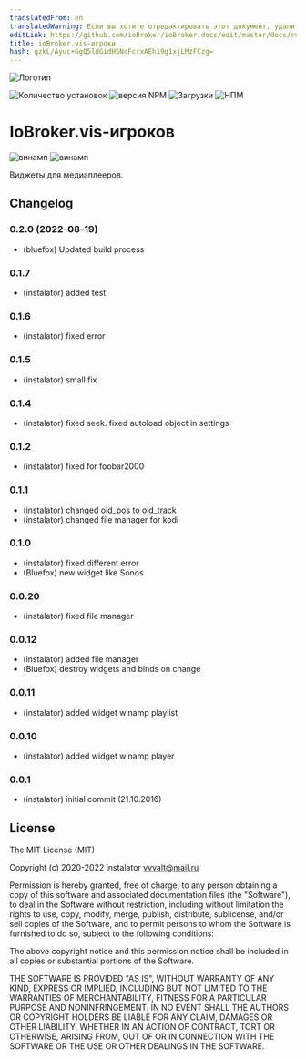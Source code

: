 ```yaml
---
translatedFrom: en
translatedWarning: Если вы хотите отредактировать этот документ, удалите поле «translationFrom», в противном случае этот документ будет снова автоматически переведен
editLink: https://github.com/ioBroker/ioBroker.docs/edit/master/docs/ru/adapterref/iobroker.vis-players/README.md
title: ioBroker.vis-игроки
hash: qzkL/Ayuc+GgQ5ldGidH5NcFcrxAEh19g1xjLMzFCzg=
---
```

![Логотип](../../../en/adapterref/iobroker.vis-players/admin/players.png)

![Количество установок](http://iobroker.live/badges/vis-players-stable.svg)
![версия NPM](https://img.shields.io/npm/v/iobroker.vis-players.svg)
![Загрузки](https://img.shields.io/npm/dm/iobroker.vis-players.svg)
![НПМ](https://nodei.co/npm/iobroker.vis-players.png?downloads=true)

# IoBroker.vis-игроков
![винамп](/widgets/players/img/winamp.png) ![винамп](../../../en/adapterref/iobroker.vis-players/widgets/players/img/sonos.png)

Виджеты для медиаплееров.

<!--

### **В РАБОТЕ** -->

## Changelog
### 0.2.0 (2022-08-19)
* (bluefox) Updated build process

### 0.1.7
* (instalator) added test

### 0.1.6
* (instalator) fixed error

### 0.1.5
* (instalator) small fix

### 0.1.4
* (instalator) fixed seek. fixed autoload object in settings

### 0.1.2
* (instalator) fixed for foobar2000

### 0.1.1
* (instalator) changed oid_pos to oid_track
* (instalator) changed file manager for kodi

### 0.1.0
* (instalator) fixed different error
* (Bluefox) new widget like Sonos

### 0.0.20
* (instalator) fixed file manager

### 0.0.12
* (instalator) added file manager
* (Bluefox) destroy widgets and binds on change

### 0.0.11
* (instalator) added widget winamp playlist

### 0.0.10
* (instalator) added widget winamp player

### 0.0.1
* (instalator) initial commit (21.10.2016)

## License
The MIT License (MIT)

Copyright (c) 2020-2022 instalator <vvvalt@mail.ru>

Permission is hereby granted, free of charge, to any person obtaining a copy
of this software and associated documentation files (the "Software"), to deal
in the Software without restriction, including without limitation the rights
to use, copy, modify, merge, publish, distribute, sublicense, and/or sell
copies of the Software, and to permit persons to whom the Software is
furnished to do so, subject to the following conditions:

The above copyright notice and this permission notice shall be included in all
copies or substantial portions of the Software.

THE SOFTWARE IS PROVIDED "AS IS", WITHOUT WARRANTY OF ANY KIND, EXPRESS OR
IMPLIED, INCLUDING BUT NOT LIMITED TO THE WARRANTIES OF MERCHANTABILITY,
FITNESS FOR A PARTICULAR PURPOSE AND NONINFRINGEMENT. IN NO EVENT SHALL THE
AUTHORS OR COPYRIGHT HOLDERS BE LIABLE FOR ANY CLAIM, DAMAGES OR OTHER
LIABILITY, WHETHER IN AN ACTION OF CONTRACT, TORT OR OTHERWISE, ARISING FROM,
OUT OF OR IN CONNECTION WITH THE SOFTWARE OR THE USE OR OTHER DEALINGS IN THE
SOFTWARE.